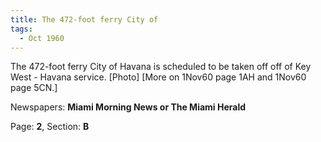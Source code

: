 ```yaml
---  
title: The 472-foot ferry City of  
tags:  
  - Oct 1960  
---  
```

  
The 472-foot ferry City of Havana is scheduled to be taken off off of Key West - Havana service. [Photo] [More on 1Nov60 page 1AH and 1Nov60 page 5CN.]  
  
Newspapers: **Miami Morning News or The Miami Herald**  
  
Page: **2**, Section: **B** 
